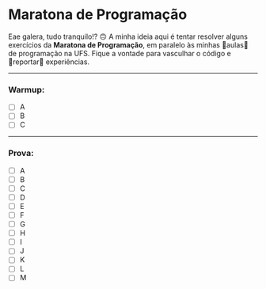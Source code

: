 # Maratona de Programação

Eae galera, tudo tranquilo!? 🙃 A minha ideia aqui é tentar resolver alguns exercícios da __Maratona de Programação__, em paralelo às minhas 🏫aulas🏫 de programação na UFS. Fique a vontade para vasculhar o código e 💢reportar💢 experiências.

---
### Warmup:
- [ ] A
- [ ] B
- [ ] C

---
### Prova:
- [ ] A
- [ ] B
- [ ] C
- [ ] D
- [ ] E
- [ ] F
- [ ] G
- [ ] H
- [ ] I
- [ ] J
- [ ] K
- [ ] L
- [ ] M
